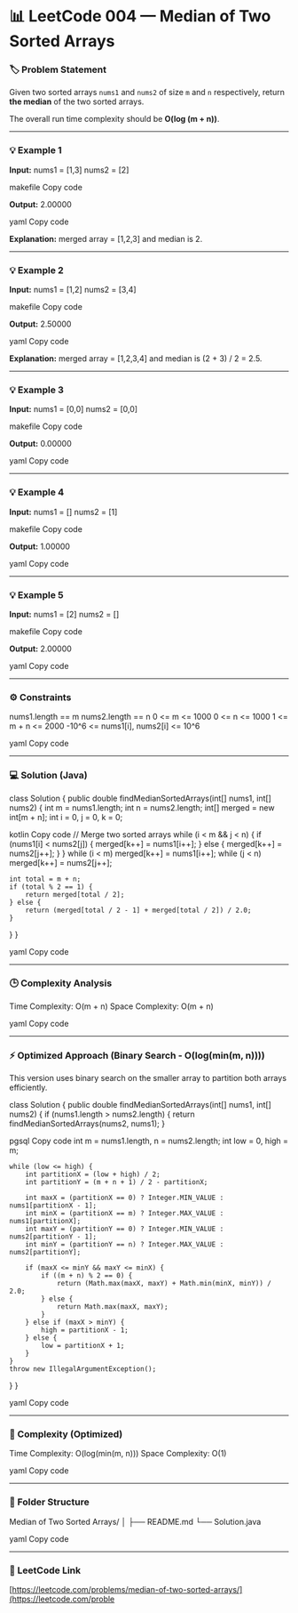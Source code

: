 # 📊 LeetCode 004 — Median of Two Sorted Arrays

### 🏷️ Problem Statement
Given two sorted arrays `nums1` and `nums2` of size `m` and `n` respectively, return **the median** of the two sorted arrays.

The overall run time complexity should be **O(log (m + n))**.

---

### 💡 Example 1
**Input:**
nums1 = [1,3]
nums2 = [2]

makefile
Copy code

**Output:**
2.00000

yaml
Copy code

**Explanation:**
merged array = [1,2,3] and median is 2.

---

### 💡 Example 2
**Input:**
nums1 = [1,2]
nums2 = [3,4]

makefile
Copy code

**Output:**
2.50000

yaml
Copy code

**Explanation:**
merged array = [1,2,3,4] and median is (2 + 3) / 2 = 2.5.

---

### 💡 Example 3
**Input:**
nums1 = [0,0]
nums2 = [0,0]

makefile
Copy code

**Output:**
0.00000

yaml
Copy code

---

### 💡 Example 4
**Input:**
nums1 = []
nums2 = [1]

makefile
Copy code

**Output:**
1.00000

yaml
Copy code

---

### 💡 Example 5
**Input:**
nums1 = [2]
nums2 = []

makefile
Copy code

**Output:**
2.00000

yaml
Copy code

---

### ⚙️ Constraints
nums1.length == m
nums2.length == n
0 <= m <= 1000
0 <= n <= 1000
1 <= m + n <= 2000
-10^6 <= nums1[i], nums2[i] <= 10^6

yaml
Copy code

---

### 💻 Solution (Java)
class Solution {
public double findMedianSortedArrays(int[] nums1, int[] nums2) {
int m = nums1.length;
int n = nums2.length;
int[] merged = new int[m + n];
int i = 0, j = 0, k = 0;

kotlin
Copy code
    // Merge two sorted arrays
    while (i < m && j < n) {
        if (nums1[i] < nums2[j]) {
            merged[k++] = nums1[i++];
        } else {
            merged[k++] = nums2[j++];
        }
    }
    while (i < m) merged[k++] = nums1[i++];
    while (j < n) merged[k++] = nums2[j++];

    int total = m + n;
    if (total % 2 == 1) {
        return merged[total / 2];
    } else {
        return (merged[total / 2 - 1] + merged[total / 2]) / 2.0;
    }
}
}

yaml
Copy code

---

### 🕒 Complexity Analysis
Time Complexity: O(m + n)
Space Complexity: O(m + n)

yaml
Copy code

---

### ⚡ Optimized Approach (Binary Search - O(log(min(m, n))))
This version uses binary search on the smaller array to partition both arrays efficiently.

class Solution {
public double findMedianSortedArrays(int[] nums1, int[] nums2) {
if (nums1.length > nums2.length) {
return findMedianSortedArrays(nums2, nums1);
}

pgsql
Copy code
    int m = nums1.length, n = nums2.length;
    int low = 0, high = m;

    while (low <= high) {
        int partitionX = (low + high) / 2;
        int partitionY = (m + n + 1) / 2 - partitionX;

        int maxX = (partitionX == 0) ? Integer.MIN_VALUE : nums1[partitionX - 1];
        int minX = (partitionX == m) ? Integer.MAX_VALUE : nums1[partitionX];
        int maxY = (partitionY == 0) ? Integer.MIN_VALUE : nums2[partitionY - 1];
        int minY = (partitionY == n) ? Integer.MAX_VALUE : nums2[partitionY];

        if (maxX <= minY && maxY <= minX) {
            if ((m + n) % 2 == 0) {
                return (Math.max(maxX, maxY) + Math.min(minX, minY)) / 2.0;
            } else {
                return Math.max(maxX, maxY);
            }
        } else if (maxX > minY) {
            high = partitionX - 1;
        } else {
            low = partitionX + 1;
        }
    }
    throw new IllegalArgumentException();
}
}

yaml
Copy code

---

### 🧠 Complexity (Optimized)
Time Complexity: O(log(min(m, n)))
Space Complexity: O(1)

yaml
Copy code

---

### 📁 Folder Structure
Median of Two Sorted Arrays/
│
├── README.md
└── Solution.java

yaml
Copy code

---

### 🔗 LeetCode Link
[https://leetcode.com/problems/median-of-two-sorted-arrays/](https://leetcode.com/proble
